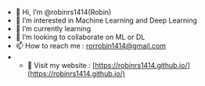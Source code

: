 - 👋 Hi, I’m @robinrs1414(Robin)
- 👀 I’m interested in Machine Learning and Deep Learning
- 🌱 I’m currently learning
- 💞️ I’m looking to collaborate on ML or DL 
- 📫 How to reach me : rorrobin1414@gmail.com
- - 💬 Visit my website : [https://robinrs1414.github.io/](https://robinrs1414.github.io/)

<!---
robinrs1414/robinrs1414 is a ✨ special ✨ repository because its `README.md` (this file) appears on your GitHub profile.
You can click the Preview link to take a look at your changes.
--->
